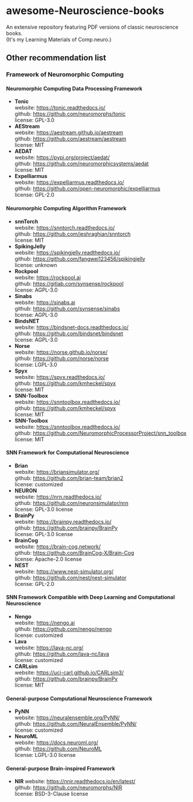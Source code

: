 # awesome-Neuroscience-books
An extensive repository featuring PDF versions of classic neuroscience books.  
(It's my Learning Materials of Comp.neuro.)
## Other recommendation list
### Framework of Neuromorphic Computing
#### Neuromorphic Computing Data Processing Framework
- **Tonic**     
website: https://tonic.readthedocs.io/    
github: https://github.com/neuromorphs/tonic   
license: GPL-3.0
- **AEStream**    
website: https://aestream.github.io/aestream  
github: https://github.com/aestream/aestream  
license: MIT
- **AEDAT**  
website: https://pypi.org/project/aedat/  
github: https://github.com/neuromorphicsystems/aedat  
license: MIT
- **Expelliarmus**  
website: https://expelliarmus.readthedocs.io/  
github: https://github.com/open-neuromorphic/expelliarmus  
license: GPL-2.0
#### Neuromorphic Computing Algorithm Framework
- **snnTorch**  
website: https://snntorch.readthedocs.io/  
github: https://github.com/jeshraghian/snntorch  
license: MIT
- **SpikingJelly**   
website: https://spikingjelly.readthedocs.io/  
github: https://github.com/fangwei123456/spikingjelly  
license: unknown
- **Rockpool**  
website: https://rockpool.ai  
github: https://gitlab.com/synsense/rockpool  
license: AGPL-3.0
- **Sinabs**  
website: https://sinabs.ai  
github: https://github.com/synsense/sinabs  
license: AGPL-3.0
- **BindsNET**  
website: https://bindsnet-docs.readthedocs.io/  
github: https://github.com/bindsnet/bindsnet  
license: AGPL-3.0
- **Norse**  
website: https://norse.github.io/norse/   
github: https://github.com/norse/norse  
license: LGPL-3.0
- **Spyx**  
website: https://spyx.readthedocs.io/  
github: https://github.com/kmheckel/spyx  
license: MIT
- **SNN-Toolbox**    
website: https://snntoolbox.readthedocs.io/  
github: https://github.com/kmheckel/spyx  
license: MIT
- **SNN-Toolbox**  
website: https://snntoolbox.readthedocs.io/  
github: https://github.com/NeuromorphicProcessorProject/snn_toolbox  
license: MIT
#### SNN Framework for Computational Neuroscience
- **Brian**   
website: https://briansimulator.org/  
github: https://github.com/brian-team/brian2  
license: customized
- **NEURON**  
website: https://nrn.readthedocs.io/  
github: https://github.com/neuronsimulator/nrn  
license: GPL-3.0 license
- **BrainPy**  
website: https://brainpy.readthedocs.io/  
github: https://github.com/brainpy/BrainPy  
license: GPL-3.0 license
- **BrainCog**    
website: https://brain-cog.network/  
github: https://github.com/BrainCog-X/Brain-Cog  
license: Apache-2.0 license
- **NEST**  
website: https://www.nest-simulator.org/  
github: https://github.com/nest/nest-simulator  
license: GPL-2.0
#### SNN Framework Compatible with Deep Learning and Computational Neuroscience
- **Nengo**  
website: https://nengo.ai  
github: https://github.com/nengo/nengo  
license: customized
- **Lava**  
website: https://lava-nc.org/  
github: https://github.com/lava-nc/lava  
license: customized
- **CARLsim**  
website: https://uci-carl.github.io/CARLsim3/  
github: https://github.com/brainpy/BrainPy  
license: MIT
#### General-purpose Computational Neuroscience Framework
- **PyNN**  
website: https://neuralensemble.org/PyNN/  
github: https://github.com/NeuralEnsemble/PyNN/  
license: customized
- **NeuroML**  
website: https://docs.neuroml.org/  
github: https://github.com/NeuroML  
license: LGPL-3.0 license
#### General-purpose Brain-inspired Framework
- **NIR**
website: https://nnir.readthedocs.io/en/latest/  
github: https://github.com/neuromorphs/NIR  
license: BSD-3-Clause license
